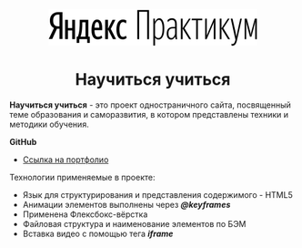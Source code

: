 <div align=center>
<a href="https://practicum.yandex.ru/"><img src="./images/logo/logo_place_header.svg" alt="Логотип Яндекс Практикум"/><a>

# Научиться учиться

</div>

**Научиться учиться** - это проект одностраничного сайта, посвященный теме образования и саморазвития, в котором представлены техники и методики обучения.

**GitHub** 

* [Ссылка на портфолио](https://azizjp.github.io/how-to-learn/) 

Технологии применяемые в проекте:
* Язык для структурирования и представления содержимого - HTML5
* Анимации элементов выполнены через  ***@keyframes***
* Применена Флексбокс-вёрстка
* Файловая структура и наименование элементов по БЭМ
* Вставка видео с помощью тега ***iframe***
